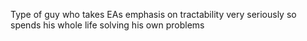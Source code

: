 Type of guy who takes EAs emphasis on tractability very seriously so spends his whole life solving his own problems

